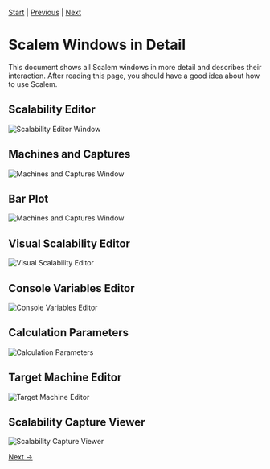 [Start](../Index.md) | [Previous](Window-Overview.md) | [Next](How-to-Use.md)

# Scalem Windows in Detail

This document shows all Scalem windows in more detail and describes their interaction.
After reading this page, you should have a good idea about how to use Scalem.

## Scalability Editor

![Scalability Editor Window]()

## Machines and Captures

![Machines and Captures Window]()

## Bar Plot

![Machines and Captures Window]()

## Visual Scalability Editor

![Visual Scalability Editor]()

## Console Variables Editor

![Console Variables Editor]()

## Calculation Parameters

![Calculation Parameters]()

## Target Machine Editor

![Target Machine Editor]()

## Scalability Capture Viewer

![Scalability Capture Viewer]()


[Next &rarr;](How-to-Use.md)
